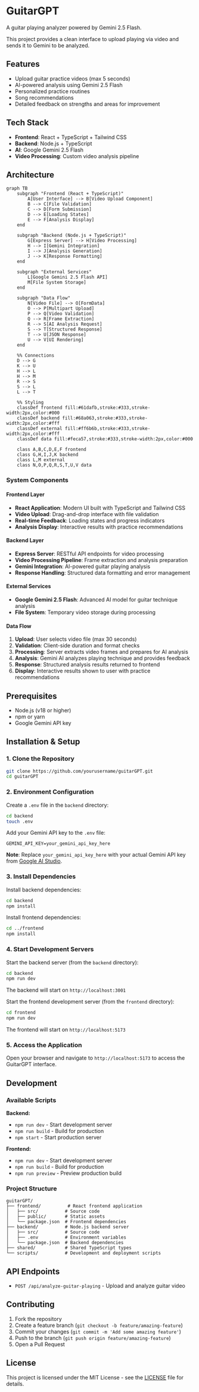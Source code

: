 # GuitarGPT

A guitar playing analyzer powered by Gemini 2.5 Flash.

This project provides a clean interface to upload playing via video and sends it to Gemini to be analyzed.

## Features

- Upload guitar practice videos (max 5 seconds)
- AI-powered analysis using Gemini 2.5 Flash
- Personalized practice routines
- Song recommendations
- Detailed feedback on strengths and areas for improvement

## Tech Stack

- **Frontend**: React + TypeScript + Tailwind CSS
- **Backend**: Node.js + TypeScript
- **AI**: Google Gemini 2.5 Flash
- **Video Processing**: Custom video analysis pipeline

## Architecture

```mermaid
graph TB
    subgraph "Frontend (React + TypeScript)"
        A[User Interface] --> B[Video Upload Component]
        B --> C[File Validation]
        C --> D[Form Submission]
        D --> E[Loading States]
        E --> F[Analysis Display]
    end

    subgraph "Backend (Node.js + TypeScript)"
        G[Express Server] --> H[Video Processing]
        H --> I[Gemini Integration]
        I --> J[Analysis Generation]
        J --> K[Response Formatting]
    end

    subgraph "External Services"
        L[Google Gemini 2.5 Flash API]
        M[File System Storage]
    end

    subgraph "Data Flow"
        N[Video File] --> O[FormData]
        O --> P[Multipart Upload]
        P --> Q[Video Validation]
        Q --> R[Frame Extraction]
        R --> S[AI Analysis Request]
        S --> T[Structured Response]
        T --> U[JSON Response]
        U --> V[UI Rendering]
    end

    %% Connections
    D --> G
    K --> U
    H --> L
    H --> M
    R --> S
    S --> L
    L --> T

    %% Styling
    classDef frontend fill:#61dafb,stroke:#333,stroke-width:2px,color:#000
    classDef backend fill:#68a063,stroke:#333,stroke-width:2px,color:#fff
    classDef external fill:#ff6b6b,stroke:#333,stroke-width:2px,color:#fff
    classDef data fill:#feca57,stroke:#333,stroke-width:2px,color:#000

    class A,B,C,D,E,F frontend
    class G,H,I,J,K backend
    class L,M external
    class N,O,P,Q,R,S,T,U,V data
```

### System Components

#### Frontend Layer
- **React Application**: Modern UI built with TypeScript and Tailwind CSS
- **Video Upload**: Drag-and-drop interface with file validation
- **Real-time Feedback**: Loading states and progress indicators
- **Analysis Display**: Interactive results with practice recommendations

#### Backend Layer
- **Express Server**: RESTful API endpoints for video processing
- **Video Processing Pipeline**: Frame extraction and analysis preparation
- **Gemini Integration**: AI-powered guitar playing analysis
- **Response Handling**: Structured data formatting and error management

#### External Services
- **Google Gemini 2.5 Flash**: Advanced AI model for guitar technique analysis
- **File System**: Temporary video storage during processing

#### Data Flow
1. **Upload**: User selects video file (max 30 seconds)
2. **Validation**: Client-side duration and format checks
3. **Processing**: Server extracts video frames and prepares for AI analysis
4. **Analysis**: Gemini AI analyzes playing technique and provides feedback
5. **Response**: Structured analysis results returned to frontend
6. **Display**: Interactive results shown to user with practice recommendations

## Prerequisites

- Node.js (v18 or higher)
- npm or yarn
- Google Gemini API key

## Installation & Setup

### 1. Clone the Repository

```bash
git clone https://github.com/yourusername/guitarGPT.git
cd guitarGPT
```

### 2. Environment Configuration

Create a `.env` file in the `backend` directory:

```bash
cd backend
touch .env
```

Add your Gemini API key to the `.env` file:

```env
GEMINI_API_KEY=your_gemini_api_key_here
```

**Note**: Replace `your_gemini_api_key_here` with your actual Gemini API key from [Google AI Studio](https://makersuite.google.com/app/apikey).

### 3. Install Dependencies

Install backend dependencies:

```bash
cd backend
npm install
```

Install frontend dependencies:

```bash
cd ../frontend
npm install
```

### 4. Start Development Servers

Start the backend server (from the `backend` directory):

```bash
cd backend
npm run dev
```

The backend will start on `http://localhost:3001`

Start the frontend development server (from the `frontend` directory):

```bash
cd frontend
npm run dev
```

The frontend will start on `http://localhost:5173`

### 5. Access the Application

Open your browser and navigate to `http://localhost:5173` to access the GuitarGPT interface.

## Development

### Available Scripts

**Backend:**
- `npm run dev` - Start development server
- `npm run build` - Build for production
- `npm start` - Start production server

**Frontend:**
- `npm run dev` - Start development server
- `npm run build` - Build for production
- `npm run preview` - Preview production build

### Project Structure

```
guitarGPT/
├── frontend/          # React frontend application
│   ├── src/          # Source code
│   ├── public/       # Static assets
│   └── package.json  # Frontend dependencies
├── backend/          # Node.js backend server
│   ├── src/          # Source code
│   ├── .env          # Environment variables
│   └── package.json  # Backend dependencies
├── shared/           # Shared TypeScript types
└── scripts/          # Development and deployment scripts
```

## API Endpoints

- `POST /api/analyze-guitar-playing` - Upload and analyze guitar video

## Contributing

1. Fork the repository
2. Create a feature branch (`git checkout -b feature/amazing-feature`)
3. Commit your changes (`git commit -m 'Add some amazing feature'`)
4. Push to the branch (`git push origin feature/amazing-feature`)
5. Open a Pull Request

## License

This project is licensed under the MIT License - see the [LICENSE](LICENSE) file for details. 